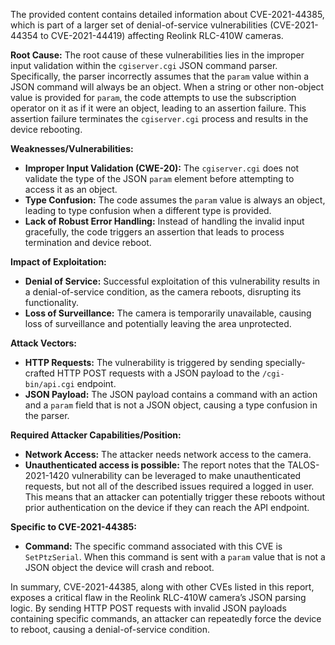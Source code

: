 The provided content contains detailed information about CVE-2021-44385, which is part of a larger set of denial-of-service vulnerabilities (CVE-2021-44354 to CVE-2021-44419) affecting Reolink RLC-410W cameras.

**Root Cause:**
The root cause of these vulnerabilities lies in the improper input validation within the `cgiserver.cgi` JSON command parser. Specifically, the parser incorrectly assumes that the `param` value within a JSON command will always be an object. When a string or other non-object value is provided for `param`, the code attempts to use the subscription operator on it as if it were an object, leading to an assertion failure. This assertion failure terminates the `cgiserver.cgi` process and results in the device rebooting.

**Weaknesses/Vulnerabilities:**
- **Improper Input Validation (CWE-20):** The `cgiserver.cgi` does not validate the type of the JSON `param` element before attempting to access it as an object.
- **Type Confusion:** The code assumes the `param` value is always an object, leading to type confusion when a different type is provided.
- **Lack of Robust Error Handling:** Instead of handling the invalid input gracefully, the code triggers an assertion that leads to process termination and device reboot.

**Impact of Exploitation:**
- **Denial of Service:** Successful exploitation of this vulnerability results in a denial-of-service condition, as the camera reboots, disrupting its functionality.
- **Loss of Surveillance:** The camera is temporarily unavailable, causing loss of surveillance and potentially leaving the area unprotected.

**Attack Vectors:**
- **HTTP Requests:** The vulnerability is triggered by sending specially-crafted HTTP POST requests with a JSON payload to the `/cgi-bin/api.cgi` endpoint.
- **JSON Payload:** The JSON payload contains a command with an action and a `param` field that is not a JSON object, causing a type confusion in the parser.

**Required Attacker Capabilities/Position:**
- **Network Access:** The attacker needs network access to the camera.
- **Unauthenticated access is possible:** The report notes that the TALOS-2021-1420 vulnerability can be leveraged to make unauthenticated requests, but not all of the described issues required a logged in user. This means that an attacker can potentially trigger these reboots without prior authentication on the device if they can reach the API endpoint.

**Specific to CVE-2021-44385:**
- **Command:** The specific command associated with this CVE is `SetPtzSerial`. When this command is sent with a `param` value that is not a JSON object the device will crash and reboot.

In summary, CVE-2021-44385, along with other CVEs listed in this report, exposes a critical flaw in the Reolink RLC-410W camera’s JSON parsing logic. By sending HTTP POST requests with invalid JSON payloads containing specific commands, an attacker can repeatedly force the device to reboot, causing a denial-of-service condition.
